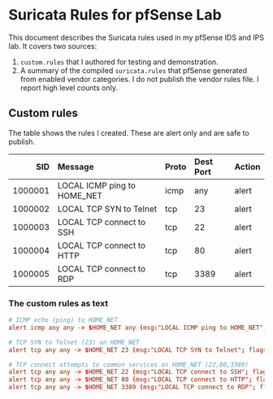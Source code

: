 # Suricata Rules for pfSense Lab

This document describes the Suricata rules used in my pfSense IDS and IPS lab. It covers two sources:
1. `custom.rules` that I authored for testing and demonstration.
2. A summary of the compiled `suricata.rules` that pfSense generated from enabled vendor categories. I do not publish the vendor rules file. I report high level counts only.

## Custom rules

The table shows the rules I created. These are alert only and are safe to publish.

|     SID | Message                     | Proto   | Dest Port   | Action   |
|--------:|:----------------------------|:--------|:------------|:---------|
| 1000001 | LOCAL ICMP ping to HOME_NET | icmp    | any         | alert    |
| 1000002 | LOCAL TCP SYN to Telnet     | tcp     | 23          | alert    |
| 1000003 | LOCAL TCP connect to SSH    | tcp     | 22          | alert    |
| 1000004 | LOCAL TCP connect to HTTP   | tcp     | 80          | alert    |
| 1000005 | LOCAL TCP connect to RDP    | tcp     | 3389        | alert    |

### The custom rules as text
```conf
# ICMP echo (ping) to HOME_NET
alert icmp any any -> $HOME_NET any (msg:"LOCAL ICMP ping to HOME_NET"; itype:8; classtype:misc-activity; sid:1000001; rev:1;)

# TCP SYN to Telnet (23) on HOME_NET
alert tcp any any -> $HOME_NET 23 (msg:"LOCAL TCP SYN to Telnet"; flags:S; classtype:misc-activity; sid:1000002; rev:1;)

# TCP connect attempts to common services on HOME_NET (22,80,3389)
alert tcp any any -> $HOME_NET 22 (msg:"LOCAL TCP connect to SSH"; flags:S; classtype:misc-activity; sid:1000003; rev:1;)
alert tcp any any -> $HOME_NET 80 (msg:"LOCAL TCP connect to HTTP"; flags:S; classtype:misc-activity; sid:1000004; rev:1;)
alert tcp any any -> $HOME_NET 3389 (msg:"LOCAL TCP connect to RDP"; flags:S; classtype:misc-activity; sid:1000005; rev:1;)
